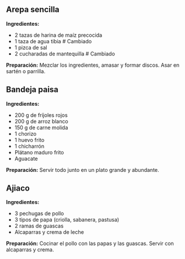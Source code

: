 ## Arepa sencilla
**Ingredientes:**
- 2 tazas de harina de maíz precocida
- 1 taza de agua tibia  # Cambiado
- 1 pizca de sal
- 2 cucharadas de mantequilla  # Cambiado

**Preparación:**
Mezclar los ingredientes, amasar y formar discos. Asar en sartén o parrilla.


## Bandeja paisa
**Ingredientes:**
- 200 g de fríjoles rojos
- 200 g de arroz blanco
- 150 g de carne molida
- 1 chorizo
- 1 huevo frito
- 1 chicharrón
- Plátano maduro frito
- Aguacate

**Preparación:**
Servir todo junto en un plato grande y abundante.


## Ajiaco
**Ingredientes:**
- 3 pechugas de pollo
- 3 tipos de papa (criolla, sabanera, pastusa)
- 2 ramas de guascas
- Alcaparras y crema de leche

**Preparación:**
Cocinar el pollo con las papas y las guascas. Servir con alcaparras y crema.